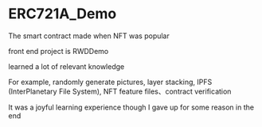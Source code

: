 # ERC721A_Demo

The smart contract made when NFT was popular

front end project is RWDDemo

learned a lot of relevant knowledge

For example, randomly generate pictures, layer stacking, IPFS (InterPlanetary File System), NFT feature files、contract verification

It was a joyful learning experience though I gave up for some reason in the end
